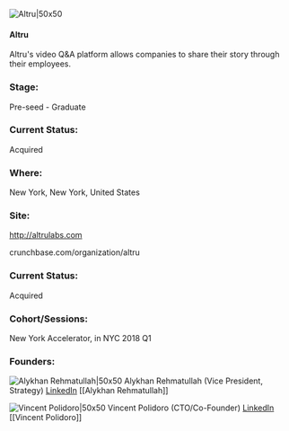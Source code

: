

![Altru|50x50](https://apimg.techstars.com/connect/images/image_files/5a5e2e676ef8491c3000000f/original/App_Store_Copy_2x.png)

#### Altru
Altru's video Q&A platform allows companies to share their story through their employees.

### Stage: 
Pre-seed - Graduate 

### Current Status: 
Acquired

### Where:
New York, New York, United States

### Site:
http://altrulabs.com



crunchbase.com/organization/altru

### Current Status: 
Acquired

### Cohort/Sessions: 
New York Accelerator, in NYC 2018 Q1

### Founders: 

![Alykhan Rehmatullah|50x50](https://apimg.techstars.com/connect/images/image_files/5a612e61c9aec74864000079/original/Alykhan.jpg) Alykhan Rehmatullah (Vice President, Strategy) [LinkedIn](https://linkedin.com/in/alykhan-rehmatullah-5658ba40) [[Alykhan Rehmatullah]]

![Vincent Polidoro|50x50](https://apimg.techstars.com/connect/images/image_files/5a5e2beb6ef8491c3000000c/original/11947539_10100846843186309_3031240093855136520_n.jpg) Vincent Polidoro (CTO/Co-Founder) [LinkedIn](https://linkedin.com/in/vincent-polidoro-1a28893) [[Vincent Polidoro]]


